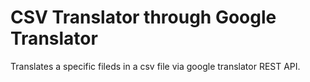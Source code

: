 CSV Translator through Google Translator
=======================================

Translates a specific fileds in a csv file via google translator REST API.
